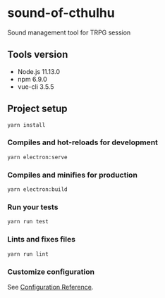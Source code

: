 # sound-of-cthulhu
Sound management tool for TRPG session

## Tools version
- Node.js 11.13.0
- npm 6.9.0
- vue-cli 3.5.5

## Project setup
```
yarn install
```

### Compiles and hot-reloads for development
```
yarn electron:serve
```

### Compiles and minifies for production
```
yarn electron:build
```

### Run your tests
```
yarn run test
```

### Lints and fixes files
```
yarn run lint
```

### Customize configuration
See [Configuration Reference](https://cli.vuejs.org/config/).
